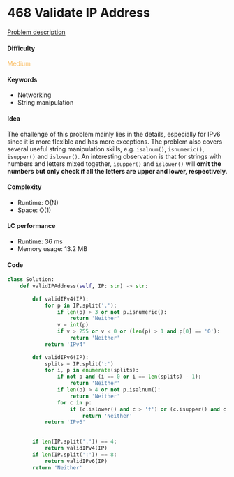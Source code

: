 468 Validate IP Address
=======================
[Problem description](https://leetcode.com/problems/validate-ip-address/)

#### Difficulty
<span style="color:#FABC60">Medium</span>

#### Keywords
- Networking
- String manipulation
  
#### Idea
The challenge of this problem mainly lies in the details, especially for IPv6 since it is more flexible and has more exceptions. The problem also covers several useful string manipulation skills, e.g. `isalnum()`, `isnumeric()`, `isupper()` and `islower()`. An interesting observation is that for strings with numbers and letters mixed together, `isupper()` and `islower()` will **omit the numbers but only check if all the letters are upper and lower, respectively**.

#### Complexity
- Runtime: O(N)
- Space: O(1)
  
#### LC performance
- Runtime: 36 ms
- Memory usage: 13.2 MB

#### Code
```python
class Solution:
    def validIPAddress(self, IP: str) -> str:
        
        def validIPv4(IP):
            for p in IP.split('.'):
                if len(p) > 3 or not p.isnumeric():
                    return 'Neither'
                v = int(p)
                if v > 255 or v < 0 or (len(p) > 1 and p[0] == '0'):
                    return 'Neither'
            return 'IPv4'
        
        def validIPv6(IP):
            splits = IP.split(':')
            for i, p in enumerate(splits):
                if not p and (i == 0 or i == len(splits) - 1):
                    return 'Neither'
                if len(p) > 4 or not p.isalnum():
                    return 'Neither'
                for c in p:
                    if (c.islower() and c > 'f') or (c.isupper() and c > 'F'):
                        return 'Neither'
            return 'IPv6'
                
        
        if len(IP.split('.')) == 4:
            return validIPv4(IP)
        if len(IP.split(':')) == 8:
            return validIPv6(IP)
        return 'Neither'
```